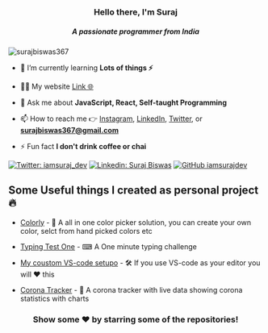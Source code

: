 <h3 align="center">Hello there, I'm Suraj</h3>
<h5 align="center">A passionate programmer from India</h5>

<p align="left"> <img src="https://komarev.com/ghpvc/?username=surajbiswas367" alt="surajbiswas367" /> </p>

- 🌱 I’m currently learning **Lots of things ⚡**

- 👨‍💻 My website [Link 🌐](http://iamsurajdev.netlify.app/)

- 💬 Ask me about **JavaScript, React, Self-taught Programming**

- 📫 How to reach me 👉 [Instagram](https://www.instagram.com/iamsuraj_dev/), [LinkedIn](https://www.linkedin.com/in/suraj-biswas-824bb4176/), [Twitter](https://twitter.com/iamsuraj_dev), or **surajbiswas367@gmail.com**

- ⚡ Fun fact **I don't drink coffee or chai**


[![Twitter: iamsuraj_dev](https://img.shields.io/twitter/follow/iamsuraj_dev?style=social)](https://twitter.com/iamsuraj_dev)
[![Linkedin: Suraj Biswas](https://img.shields.io/badge/-Suraj-blue?style=flat-square&logo=Linkedin&logoColor=white&link=https://www.linkedin.com/in/suraj-biswas-824bb4176/)](https://www.linkedin.com/in/suraj-biswas-824bb4176/)
[![GitHub iamsurajdev](https://img.shields.io/github/followers/iamsurajdev?label=follow&style=social)](https://github.com/iamsurajdev)

## Some Useful things I created as personal project 🔥

* [Colorly](https://colorlyui.netlify.app/) - 🎨 A all in one color picker solution, you can create your own color, selct from hand picked colors etc

* [Typing Test One](https://typingtestone.netlify.app/) - ⌨ A One minute typing challenge 

* [My coustom VS-code setupo](https://github.com/iamsurajdev/vscode-config) - 🛠 If you use VS-code as your editor you will ❤ this

* [Corona Tracker](https://coronatrackerbysurajdev.netlify.app/) - 🤮 A corona tracker with live data showing corona statistics with charts

<div align="center">
  
### Show some ❤️ by starring some of the repositories!

</div>
